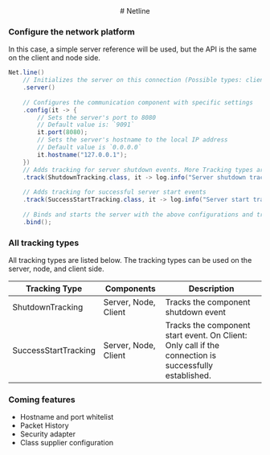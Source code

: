 <div align="center">
# Netline
</div>

### Configure the network platform
In this case, a simple server reference will be used, but the API is the same on the client and node side.
```java
Net.line()
    // Initializes the server on this connection (Possible types: client, node)
    .server()
    
    // Configures the communication component with specific settings
    .config(it -> {
        // Sets the server's port to 8080
        // Default value is: `9091`
        it.port(8080);
        // Sets the server's hostname to the local IP address
        // Default value is `0.0.0.0`
        it.hostname("127.0.0.1");
    })
    // Adds tracking for server shutdown events. More Tracking types are be listed below
    .track(ShutdownTracking.class, it -> log.info("Server shutdown tracking: {}", it))
        
    // Adds tracking for successful server start events
    .track(SuccessStartTracking.class, it -> log.info("Server start tracking: {}", it))
        
    // Binds and starts the server with the above configurations and tracking settings
    .bind();

```
### All tracking types
All tracking types are listed below. The tracking types can be used on the server, node, and client side.

| Tracking Type        | Components           | Description                                                                                           |
|----------------------|----------------------|-------------------------------------------------------------------------------------------------------|
| ShutdownTracking     | Server, Node, Client | Tracks the component shutdown event                                                                   |
| SuccessStartTracking | Server, Node, Client | Tracks the component start event. On Client: Only call if the connection is successfully established. |

### Coming features

- Hostname and port whitelist 
- Packet History
- Security adapter
- Class supplier configuration